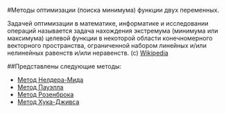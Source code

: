 #Методы оптимизации (поиска минимума) функции двух переменных.

Задачей оптимизации в математике, информатике и исследовании операций называется задача нахождения экстремума (минимума или максимума) целевой функции в некоторой области конечномерного векторного пространства, ограниченной набором линейных и/или нелинейных равенств и/или неравенств. (с) [Wikipedia](http://ru.wikipedia.org/wiki/%CE%EF%F2%E8%EC%E8%E7%E0%F6%E8%FF)

##Представлены следующие методы:

- [Метод Нелдера-Мида](http://www.machinelearning.ru/wiki/index.php?title=%D0%9C%D0%B5%D1%82%D0%BE%D0%B4_%D0%9D%D0%B5%D0%BB%D0%B4%D0%B5%D1%80%D0%B0-%D0%9C%D0%B8%D0%B4%D0%B0)
- [Метод Пауэлла](http://ru.wikipedia.org/wiki/%D0%9C%D0%B5%D1%82%D0%BE%D0%B4_%D1%81%D0%BE%D0%BF%D1%80%D1%8F%D0%B6%D1%91%D0%BD%D0%BD%D1%8B%D1%85_%D0%B3%D1%80%D0%B0%D0%B4%D0%B8%D0%B5%D0%BD%D1%82%D0%BE%D0%B2)
- [Метод Розенброка](http://bigor.bmstu.ru/?cnt/?doc=MO/ch0603.mod/?cou=MO/base.cou)
- [Метод Хука-Дживса](http://ru.wikipedia.org/wiki/%D0%9C%D0%B5%D1%82%D0%BE%D0%B4_%D0%A5%D1%83%D0%BA%D0%B0_%E2%80%94_%D0%94%D0%B6%D0%B8%D0%B2%D1%81%D0%B0)

